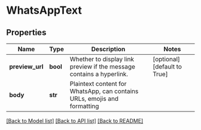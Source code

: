 # WhatsAppText

## Properties
Name | Type | Description | Notes
------------ | ------------- | ------------- | -------------
**preview_url** | **bool** | Whether to display link preview if the message contains a hyperlink. | [optional] [default to True]
**body** | **str** | Plaintext content for WhatsApp, can contains URLs, emojis and formatting | 

[[Back to Model list]](../README.md#documentation-for-models) [[Back to API list]](../README.md#documentation-for-api-endpoints) [[Back to README]](../README.md)


